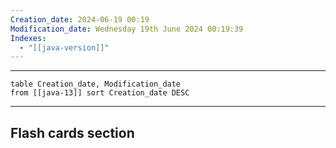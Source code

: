 ```yaml
---
Creation_date: 2024-06-19 00:19
Modification_date: Wednesday 19th June 2024 00:19:39
Indexes:
  - "[[java-version]]"
---
```



----

```dataview
table Creation_date, Modification_date
from [[java-13]] sort Creation_date DESC
```


















---
## Flash cards section
